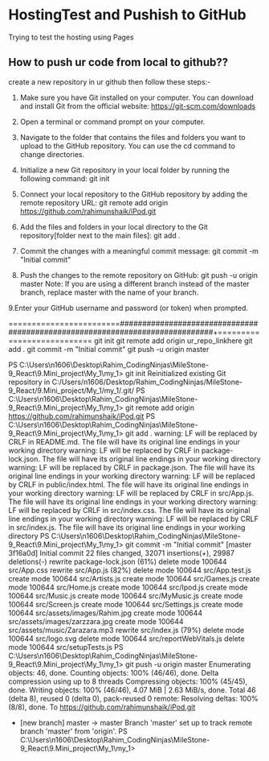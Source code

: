 # HostingTest and Pushish to GitHub
Trying to test the hosting using Pages

## How to push ur code from local to github??
create a new repository in ur github then follow these steps:-
1. Make sure you have Git installed on your computer. You can download and install Git from the official website: https://git-scm.com/downloads

2. Open a terminal or command prompt on your computer.

3. Navigate to the folder that contains the files and folders you want to upload to the GitHub repository. You can use the cd command to change directories.

4. Initialize a new Git repository in your local folder by running the following command:
    git init
5. Connect your local repository to the GitHub repository by adding the remote repository URL:
    git remote add origin https://github.com/rahimunshaik/iPod.git
    
6. Add the files and folders in your local directory to the Git repository[folder next to the main files]:
    git add .
7. Commit the changes with a meaningful commit message:
    git commit -m "Initial commit"
8. Push the changes to the remote repository on GitHub:
    git push -u origin master
Note: If you are using a different branch instead of the master branch, replace master with the name of your branch.

9.Enter your GitHub username and password (or token) when prompted.

========================#############################################################################+===========================
git init
git remote add origin ur_repo_linkhere
git add .
git commit -m "Initial commit"
git push -u origin master

PS C:\Users\n1606\Desktop\Rahim_CodingNinjas\MileStone-9_React\9.Mini_project\My_1\my_1> git init
Reinitialized existing Git repository in C:/Users/n1606/Desktop/Rahim_CodingNinjas/MileStone-9_React/9.Mini_project/My_1/my_1/.git/
PS C:\Users\n1606\Desktop\Rahim_CodingNinjas\MileStone-9_React\9.Mini_project\My_1\my_1> git remote add origin https://github.com/rahimunshaik/iPod.git
PS C:\Users\n1606\Desktop\Rahim_CodingNinjas\MileStone-9_React\9.Mini_project\My_1\my_1> git add .
warning: LF will be replaced by CRLF in README.md.
The file will have its original line endings in your working directory
warning: LF will be replaced by CRLF in package-lock.json.
The file will have its original line endings in your working directory
warning: LF will be replaced by CRLF in package.json.
The file will have its original line endings in your working directory
warning: LF will be replaced by CRLF in public/index.html.
The file will have its original line endings in your working directory
warning: LF will be replaced by CRLF in src/App.js.
The file will have its original line endings in your working directory
warning: LF will be replaced by CRLF in src/index.css.
The file will have its original line endings in your working directory
warning: LF will be replaced by CRLF in src/index.js.
The file will have its original line endings in your working directory
PS C:\Users\n1606\Desktop\Rahim_CodingNinjas\MileStone-9_React\9.Mini_project\My_1\my_1> git commit -m "Initial commit"
[master 3f16a0d] Initial commit
 22 files changed, 32071 insertions(+), 29987 deletions(-)
 rewrite package-lock.json (61%)
 delete mode 100644 src/App.css
 rewrite src/App.js (82%)
 delete mode 100644 src/App.test.js
 create mode 100644 src/Artists.js
 create mode 100644 src/Games.js
 create mode 100644 src/Home.js
 create mode 100644 src/Ipod.js
 create mode 100644 src/Music.js
 create mode 100644 src/MyMusic.js
 create mode 100644 src/Screen.js
 create mode 100644 src/Settings.js
 create mode 100644 src/assets/images/Rahim.jpg
 create mode 100644 src/assets/images/zarzzara.jpg
 create mode 100644 src/assets/music/Zarazara.mp3
 rewrite src/index.js (79%)
 delete mode 100644 src/logo.svg
 delete mode 100644 src/reportWebVitals.js
 delete mode 100644 src/setupTests.js
PS C:\Users\n1606\Desktop\Rahim_CodingNinjas\MileStone-9_React\9.Mini_project\My_1\my_1> git push -u origin master
Enumerating objects: 46, done.
Counting objects: 100% (46/46), done.
Delta compression using up to 8 threads
Compressing objects: 100% (45/45), done.
Writing objects: 100% (46/46), 4.07 MiB | 2.63 MiB/s, done.
Total 46 (delta 8), reused 0 (delta 0), pack-reused 0
remote: Resolving deltas: 100% (8/8), done.
To https://github.com/rahimunshaik/iPod.git
 * [new branch]      master -> master
Branch 'master' set up to track remote branch 'master' from 'origin'.
PS C:\Users\n1606\Desktop\Rahim_CodingNinjas\MileStone-9_React\9.Mini_project\My_1\my_1>
